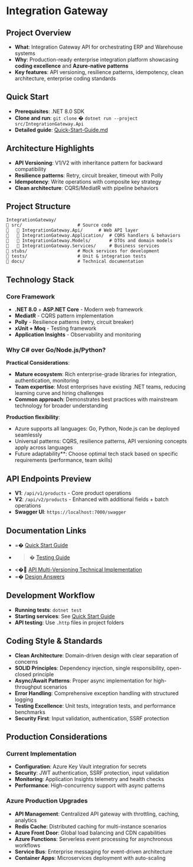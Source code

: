# Integration Gateway

## Project Overview
- **What**: Integration Gateway API for orchestrating ERP and Warehouse systems
- **Why**: Production-ready enterprise integration platform showcasing **coding excellence** and **Azure-native patterns**
- **Key features**: API versioning, resilience patterns, idempotency, clean architecture, enterprise coding standards

## Quick Start
- **Prerequisites**: .NET 8.0 SDK
- **Clone and run**: `git clone` � `dotnet run --project src/IntegrationGateway.Api`
- **Detailed guide**: [Quick-Start-Guide.md](docs/Quick-Start-Guide.md)

## Architecture Highlights
- **API Versioning**: V1/V2 with inheritance pattern for backward compatibility
- **Resilience patterns**: Retry, circuit breaker, timeout with Polly
- **Idempotency**: Write operations with composite key strategy
- **Clean architecture**: CQRS/MediatR with pipeline behaviors

## Project Structure
```
IntegrationGateway/
   src/                     # Source code
      IntegrationGateway.Api/      # Web API layer
      IntegrationGateway.Application/  # CQRS handlers & behaviors  
      IntegrationGateway.Models/       # DTOs and domain models
      IntegrationGateway.Services/     # Business services
   stubs/                   # Mock services for development
   tests/                   # Unit & integration tests
   docs/                    # Technical documentation
```

## Technology Stack

### Core Framework
- **.NET 8.0** + **ASP.NET Core** - Modern web framework
- **MediatR** - CQRS pattern implementation
- **Polly** - Resilience patterns (retry, circuit breaker)
- **xUnit + Moq** - Testing framework
- **Application Insights** - Observability and monitoring

### Why C# over Go/Node.js/Python?

**Practical Considerations**:
- **Mature ecosystem**: Rich enterprise-grade libraries for integration, authentication, monitoring
- **Team expertise**: Most enterprises have existing .NET teams, reducing learning curve and hiring challenges
- **Common approach**: Demonstrates best practices with mainstream technology for broader understanding

**Production flexibility**:
- Azure supports all languages: Go, Python, Node.js can be deployed seamlessly
- Universal patterns: CQRS, resilience patterns, API versioning concepts apply across languages
- Future adaptability**: Choose optimal tech stack based on specific requirements (performance, team skills)

## API Endpoints Preview
- **V1**: `/api/v1/products` - Core product operations
- **V2**: `/api/v2/products` - Enhanced with additional fields + batch operations  
- **Swagger UI**: `https://localhost:7000/swagger`

## Documentation Links
- =� [Quick Start Guide](docs/Quick-Start-Guide.md)
- >� [Testing Guide](docs/Testing-Guide.md)
- <� [API Multi-Versioning Technical Implementation](docs/API-Multi-Versioning-Technical-Implementation.md)
- =� [Design Answers](answers/DESIGN.md)

## Development Workflow
- **Running tests**: `dotnet test`
- **Starting services**: See [Quick Start Guide](docs/Quick-Start-Guide.md)
- **API testing**: Use `.http` files in project folders

## Coding Style & Standards
- **Clean Architecture**: Domain-driven design with clear separation of concerns
- **SOLID Principles**: Dependency injection, single responsibility, open-closed principle
- **Async/Await Patterns**: Proper async implementation for high-throughput scenarios
- **Error Handling**: Comprehensive exception handling with structured logging
- **Testing Excellence**: Unit tests, integration tests, and performance benchmarks
- **Security First**: Input validation, authentication, SSRF protection

## Production Considerations

### Current Implementation
- **Configuration**: Azure Key Vault integration for secrets
- **Security**: JWT authentication, SSRF protection, input validation  
- **Monitoring**: Application Insights telemetry and health checks
- **Performance**: High-concurrency support with async patterns

### Azure Production Upgrades
- **API Management**: Centralized API gateway with throttling, caching, analytics
- **Redis Cache**: Distributed caching for multi-instance scenarios
- **Azure Front Door**: Global load balancing and CDN capabilities
- **Azure Functions**: Serverless event processing for asynchronous workflows
- **Service Bus**: Enterprise messaging for event-driven architecture
- **Container Apps**: Microservices deployment with auto-scaling